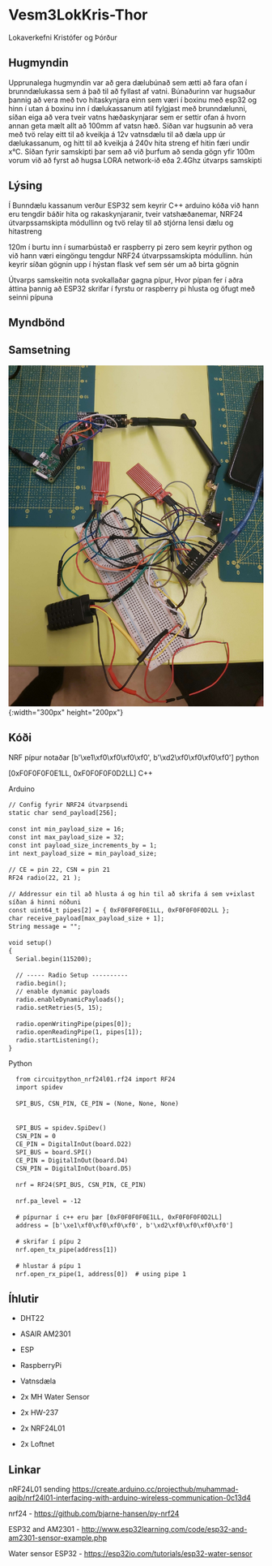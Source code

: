 # Vesm3LokKris-Thor
Lokaverkefni Kristófer og Þórður

## Hugmyndin
Upprunalega hugmyndin var að gera dælubúnað sem ætti að fara ofan í brunndælukassa sem á það til að fyllast af vatni. Búnaðurinn var hugsaður þannig að vera með tvo hitaskynjara einn sem væri í boxinu með esp32 og hinn í utan á boxinu inn í dælukassanum atil fylgjast með brunndælunni, síðan eiga að vera tveir vatns hæðaskynjarar sem er settir ofan á hvorn annan geta mælt allt að 100mm af vatsn hæð. Síðan var hugsunin að vera með tvö relay eitt til að kveikja á 12v vatnsdælu til að dæla upp úr dælukassanum, og hitt til að kveikja á 240v hita streng ef hitin færi undir x°C. Síðan fyrir samskipti þar sem að við þurfum að senda gögn yfir 100m vorum við að fyrst að hugsa LORA network-ið eða 2.4Ghz útvarps samskipti 

## Lýsing
Í Bunndælu kassanum verður ESP32 sem keyrir C++ arduino kóða við hann eru tengdir báðir hita og rakaskynjaranir, tveir vatshæðanemar, NRF24 útvarpssamskipta módullinn og tvö relay til að stjórna lensi dælu og hitastreng

120m í burtu inn í sumarbústað er raspberry pi zero sem keyrir python og við hann væri eingöngu tengdur NRF24 útvarpssamskipta módullinn. hún keyrir síðan gögnin upp í hýstan flask vef sem sér um að birta gögnin

Útvarps samskeitin nota svokallaðar gagna pípur, Hvor pípan fer í aðra áttina þannig að ESP32 skrifar í fyrstu or raspberry pi hlusta og öfugt með seinni pípuna         

## Myndbönd

## Samsetning
![Image of a final connection](https://raw.githubusercontent.com/ThordurPalmi/Vesm3LokKris-r/main/finalTenging.jpg){:width="300px" height="200px"}

## Kóði
NRF pípur notaðar [b'\xe1\xf0\xf0\xf0\xf0', b'\xd2\xf0\xf0\xf0\xf0'] python

[0xF0F0F0F0E1LL, 0xF0F0F0F0D2LL] C++
                                
Arduino

    // Config fyrir NRF24 útvarpsendi
    static char send_payload[256];

    const int min_payload_size = 16;
    const int max_payload_size = 32;
    const int payload_size_increments_by = 1;
    int next_payload_size = min_payload_size;

    // CE = pin 22, CSN = pin 21
    RF24 radio(22, 21 );

    // Addressur ein til að hlusta á og hin til að skrifa á sem v+ixlast síðan á hinni nóðuni
    const uint64_t pipes[2] = { 0xF0F0F0F0E1LL, 0xF0F0F0F0D2LL };
    char receive_payload[max_payload_size + 1];
    String message = "";
    
    void setup()
    {
      Serial.begin(115200);

      // ----- Radio Setup ----------
      radio.begin();
      // enable dynamic payloads
      radio.enableDynamicPayloads();
      radio.setRetries(5, 15);

      radio.openWritingPipe(pipes[0]);
      radio.openReadingPipe(1, pipes[1]);
      radio.startListening();  
    }

Python

      from circuitpython_nrf24l01.rf24 import RF24
      import spidev

      SPI_BUS, CSN_PIN, CE_PIN = (None, None, None)


      SPI_BUS = spidev.SpiDev() 
      CSN_PIN = 0  
      CE_PIN = DigitalInOut(board.D22) 
      SPI_BUS = board.SPI() 
      CE_PIN = DigitalInOut(board.D4)
      CSN_PIN = DigitalInOut(board.D5)

      nrf = RF24(SPI_BUS, CSN_PIN, CE_PIN)

      nrf.pa_level = -12

      # pípurnar í c++ eru þær [0xF0F0F0F0E1LL, 0xF0F0F0F0D2LL]
      address = [b'\xe1\xf0\xf0\xf0\xf0', b'\xd2\xf0\xf0\xf0\xf0']

      # skrifar í pípu 2
      nrf.open_tx_pipe(address[1])  

      # hlustar á pípu 1
      nrf.open_rx_pipe(1, address[0])  # using pipe 1


## Íhlutir

- DHT22

- ASAIR AM2301

- ESP

- RaspberryPi

- Vatnsdæla

- 2x MH Water Sensor

- 2x HW-237

- 2x NRF24L01

- 2x Loftnet


## Linkar

nRF24L01 sending  https://create.arduino.cc/projecthub/muhammad-aqib/nrf24l01-interfacing-with-arduino-wireless-communication-0c13d4

nrf24 - https://github.com/bjarne-hansen/py-nrf24

ESP32 and AM2301 - http://www.esp32learning.com/code/esp32-and-am2301-sensor-example.php

Water sensor ESP32 - https://esp32io.com/tutorials/esp32-water-sensor
